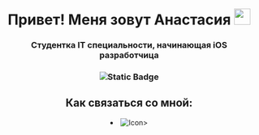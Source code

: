 
<h1 align="center">Привет! Меня зовут Анастасия</a> 
<img src="https://github.com/blackcater/blackcater/raw/main/images/Hi.gif" height="32"/></h1>
<h3 align="center">Студентка IT специальности, начинающая iOS разработчица</h3>
<h3 align="center"><img alt="Static Badge" src="https://img.shields.io/badge/telegram--blue?style=flat&logo=telegram&logoColor=white&label=telegram&labelColor=blue&color=blue&link=https%3A%2F%2Ft.me%2Fnas_www_ay">
</h3>

<h2 align="center">Как связаться со мной:</h2>
<li align="center"><img src="data:image/svg+xml;base64,PHN2ZyB2ZXJzaW9uPSIxLjEiIGlkPSJDYXJlXzEiIG5hbWVzcGFjZT0iaHR0cDovL3d3dy53My5vcmcvMjAwMC9zdmcvIiB4bGluaz0iaHR0cDovL3d3dy53My5vcmcvMTk5OS8yMDA5L3hsaW5rIj48cGF0aCBkPSJN MjY3LjcyOSwxOTEuMDc2Yy0xNC41OTUtMTEuNzI5LTI3Ljk4My0xNy40MzEtNDAuOTMwLTE3LjQzMSBjLTE4LjcyOSwwLTMyLjIxNCwxMS45MTQtNDQuNDIzLDI0LjExOSBjLTEuNDA0LDEuNDA1LTMsMi4wNjAtNS4zNDksNS4zNDIgYy0xMC4yODksMCAyOC4zODcsLTEyLjgx MyA1Mi43OTQtNDMuMjIsMjQuMTE5LTIzLjQxNiBjLTEuNDA0LDEuNDA4LTEuODgwLDMuNjU2LTUzLjc5NCwzOC4yOTMgYy0yOS44OTAtMjku ODkyLTUzLjU5LTQ2LjQwMyw1OC4yMzgsNjguMjI4IGM yMy43MTksMjAuNTY2LDUzLjU5LDQ2LjQwMywxMC4wMTcsNjguMjA4IGMyMy43MTksMTIuODE2LDM1LjIzNCwyOS4wMzksMzguMjkzLDUx LjMzOCBjMjEuNzE5LDI1LjY2NSw1My41OTUsNDYuNDAzLDUzLjA4MSA4MC43NTgsNjguMjMyLDM1LjA4MiwyNC42NjMgMjMuNzE5LDEyLjE1OCw0NS40MzkgMzguNzE4LDE4LjY3MiwzOC42NzIsNjQuNzM4YzExLjMwMCwwLDE5LjI5OS0yLjQ2NSwyNi41NDEtNy40NzggYzIzLjcxOSwxMi4xNTgsNTUuOT AsMTkuMzksMjYuNTQxLDE4LjY3MiBjMTEuMywwLDE5LjYwOS0yLjQ2NSwyNi41NDEtNy40NzggCjI4Ny4yMzYsMjEyLjcxMCwyODAuNzE 2LDI2Ny41NDF6IiBmaWxsPSIjMDAwMDAwIiBzdHlsZT0iZmlsbDozMDVweDtmaWxsLXJ1bGU6cmVic3RyKDEwNCwgMTY2LCAxMTYsIDE0M Ck7fQ==" alt="Icon" style="fill: rgb(104, 166, 116);">></li>


<!--
**t-anastasiia/t-anastasiia** is a ✨ _special_ ✨ repository because its `README.md` (this file) appears on your GitHub profile.

Here are some ideas to get you started:

- 🔭 I’m currently working on ...
- 🌱 I’m currently learning ...
- 👯 I’m looking to collaborate on ...
- 🤔 I’m looking for help with ...
- 💬 Ask me about ...
- 📫 How to reach me: ...
- 😄 Pronouns: ...
- ⚡ Fun fact: ...
-->
